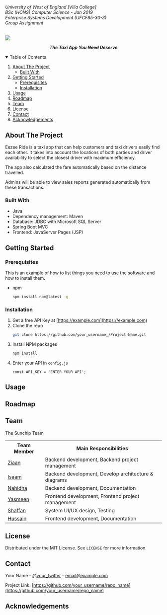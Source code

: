 <div>
  <h6>University of West of England [Villa College]<br>
      BSc (HONS) Computer Science - Jan 2019<br>
      Enterprise Systems Development (UFCF85-30-3)<br>
      Group Assignment</h6>
</div>
<img src="https://i.imgur.com/KudlJJy.png">

<p align="center"><i><b>The Taxi App You <strike>Need</strike> Deserve</b></i></p>

<!-- TABLE OF CONTENTS -->
<details open="open">
  <summary>Table of Contents</summary>
  <ol>
    <li>
      <a href="#about-the-project">About The Project</a>
      <ul>
        <li><a href="#built-with">Built With</a></li>
      </ul>
    </li>
    <li>
      <a href="#getting-started">Getting Started</a>
      <ul>
        <li><a href="#prerequisites">Prerequisites</a></li>
        <li><a href="#installation">Installation</a></li>
      </ul>
    </li>
    <li><a href="#usage">Usage</a></li>
    <li><a href="#roadmap">Roadmap</a></li>
    <li><a href="#team">Team</a></li>
    <li><a href="#license">License</a></li>
    <li><a href="#contact">Contact</a></li>
    <li><a href="#acknowledgements">Acknowledgements</a></li>
  </ol>
</details>

<!-- ABOUT THE PROJECT -->
## About The Project
<p>Eezee Ride is a taxi app that can help customers and taxi drivers easily find each other. 
It takes into account the locations of both parties and driver availability to select the closest driver with maximum efficiency.</p>
<p>The app also calculated the fare automatically based on the distance travelled.</p>
<p>Admins will be able to view sales reports generated automatically from these transactions.</p>

### Built With
* Java 
* Dependency management: Maven 
* Database: JDBC with Microsoft SQL Server
* Spring Boot MVC
* Frontend: JavaServer Pages (JSP)

<!-- GETTING STARTED -->
## Getting Started


### Prerequisites

This is an example of how to list things you need to use the software and how to install them.
* npm
  ```sh
  npm install npm@latest -g
  ```

### Installation

1. Get a free API Key at [https://example.com](https://example.com)
2. Clone the repo
   ```sh
   git clone https://github.com/your_username_/Project-Name.git
   ```
3. Install NPM packages
   ```sh
   npm install
   ```
4. Enter your API in `config.js`
   ```JS
   const API_KEY = 'ENTER YOUR API';
   ```



<!-- USAGE EXAMPLES -->
## Usage




<!-- ROADMAP -->
## Roadmap



<!-- Team -->
## Team

The Sunchip Team

<table>
    <tr>
        <th>Team Member</th>
        <th>Main Responsibilities</th>
    </tr>
    <tr>
        <td><a href="https://github.com/zxeenu">Ziaan</a></td>
        <td>Backend development, Backend project management</td>
    </tr>
    <tr>
        <td><a href="https://github.com/arkangel-dev">Isaam</a></td>
        <td>Backend development, Develop architecture & diagrams</td>
    </tr>
    <tr>
        <td><a href="https://github.com/nah-y">Nahidha</a></td>
        <td>Backend development, Documentation</td>
    </tr>
    <tr>
        <td><a href="https://github.com/Jaaaxe">Yasmeen</a></td>
        <td>Frontend development, Frontend project management</td>
    </tr>
    <tr>
        <td><a href="https://github.com/notshaffan">Shaffan</a></td>
        <td>System UI/UX design, Testing</td>
    </tr>
    <tr>
        <td><a href="https://github.com/Hsain-r">Hussain</a></td>
        <td>Frontend development, Documentation</td>
    </tr>
</table>



<!-- LICENSE -->
## License

Distributed under the MIT License. See `LICENSE` for more information.



<!-- CONTACT -->
## Contact

Your Name - [@your_twitter](https://twitter.com/your_username) - email@example.com

Project Link: [https://github.com/your_username/repo_name](https://github.com/your_username/repo_name)



<!-- ACKNOWLEDGEMENTS -->

## Acknowledgements
